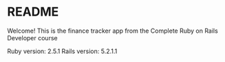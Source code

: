 # README

Welcome!
This is the finance tracker app from the Complete Ruby on Rails Developer course

Ruby version: 2.5.1
Rails version: 5.2.1.1

